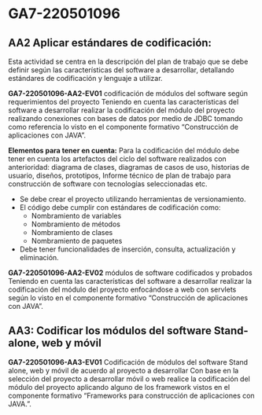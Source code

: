 # GA7-220501096

## AA2 Aplicar estándares de codificación: 
Esta actividad se centra en la descripción del plan de trabajo que se debe definir según las características del software a desarrollar, detallando estándares de codificación y lenguaje a utilizar.

**GA7-220501096-AA2-EV01** codificación de módulos del software según requerimientos del proyecto
Teniendo en cuenta las características del software a desarrollar realizar la codificación del módulo del proyecto realizando conexiones con bases de datos por medio de JDBC tomando como referencia lo visto en el componente formativo “Construcción de aplicaciones con JAVA”.

**Elementos para tener en cuenta:**
Para la codificación del módulo debe tener en cuenta los artefactos del ciclo del software realizados con anterioridad: diagrama de clases, diagramas de casos de uso, historias de usuario, diseños, prototipos, Informe técnico de plan de trabajo para construcción de software con tecnologías seleccionadas etc.

- Se debe crear el proyecto utilizando herramientas de versionamiento.
- El código debe cumplir con estándares de codificación como:
  * Nombramiento de variables
  * Nombramiento de métodos
  * Nombramiento de clases
  * Nombramiento de paquetes
- Debe tener funcionalidades de inserción, consulta, actualización y eliminación.

**GA7-220501096-AA2-EV02** módulos de software codificados y probados
Teniendo en cuenta las características del software a desarrollar realizar la codificación del módulo del proyecto enfocándose a web con servlets según lo visto en el componente formativo “Construcción de aplicaciones con JAVA”.


## AA3: Codificar los módulos del software Stand-alone, web y móvil

**GA7-220501096-AA3-EV01** Codificación de módulos del software Stand alone, web y móvil de acuerdo al proyecto a desarrollar
Con base en la selección del proyecto a desarrollar móvil o web realice la codificación del módulo del proyecto aplicando alguno de los framework vistos en el componente formativo “Frameworks para construcción de aplicaciones con JAVA.”.
